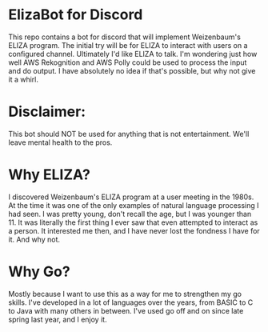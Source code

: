 # ElizaBot for Discord
 
This repo contains a bot for discord that will implement Weizenbaum's ELIZA program.  The initial try will be for ELIZA to interact with users on a configured channel.  Ultimately I'd like ELIZA to talk.   I'm wondering just how well AWS Rekognition and AWS Polly could be used to process the input and do output.  I have absolutely no idea if that's possible, but why not give it a whirl. 

# Disclaimer: 
This bot should NOT be used for anything that is not entertainment.  We'll leave mental health to the pros.  


# Why ELIZA? 

I discovered Weizenbaum's ELIZA program at a user meeting in the 1980s.  At the time it was one of the only examples of natural language processing I had seen.  I was pretty young, don't recall the age, but I was younger than 11.  It was literally the first thing I ever saw that even attempted to interact as a person.  It interested me then, and I have never lost the fondness I have for it.  And why not.   

# Why Go? 

Mostly because I want to use this as a way for me to strengthen my go skills.  I've developed in a lot of languages over the years, from BASIC to C to Java with many others in between.  I've used go off and on since late spring last year, and I enjoy it.  


